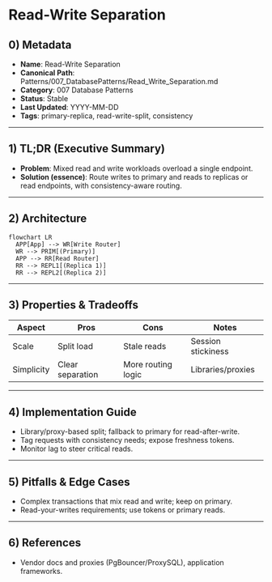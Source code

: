 # Read-Write Separation

## 0) Metadata
- **Name**: Read-Write Separation
- **Canonical Path**: Patterns/007_DatabasePatterns/Read_Write_Separation.md
- **Category**: 007 Database Patterns
- **Status**: Stable
- **Last Updated**: YYYY-MM-DD
- **Tags**: primary-replica, read-write-split, consistency

---

## 1) TL;DR (Executive Summary)
- **Problem**: Mixed read and write workloads overload a single endpoint.
- **Solution (essence)**: Route writes to primary and reads to replicas or read endpoints, with consistency-aware routing.

---

## 2) Architecture
```mermaid
flowchart LR
  APP[App] --> WR[Write Router]
  WR --> PRIM[(Primary)]
  APP --> RR[Read Router]
  RR --> REPL1[(Replica 1)]
  RR --> REPL2[(Replica 2)]
```

---

## 3) Properties & Tradeoffs
| Aspect | Pros | Cons | Notes |
|---|---|---|---|
| Scale | Split load | Stale reads | Session stickiness |
| Simplicity | Clear separation | More routing logic | Libraries/proxies |

---

## 4) Implementation Guide
- Library/proxy-based split; fallback to primary for read-after-write.
- Tag requests with consistency needs; expose freshness tokens.
- Monitor lag to steer critical reads.

---

## 5) Pitfalls & Edge Cases
- Complex transactions that mix read and write; keep on primary.
- Read-your-writes requirements; use tokens or primary reads.

---

## 6) References
- Vendor docs and proxies (PgBouncer/ProxySQL), application frameworks.
